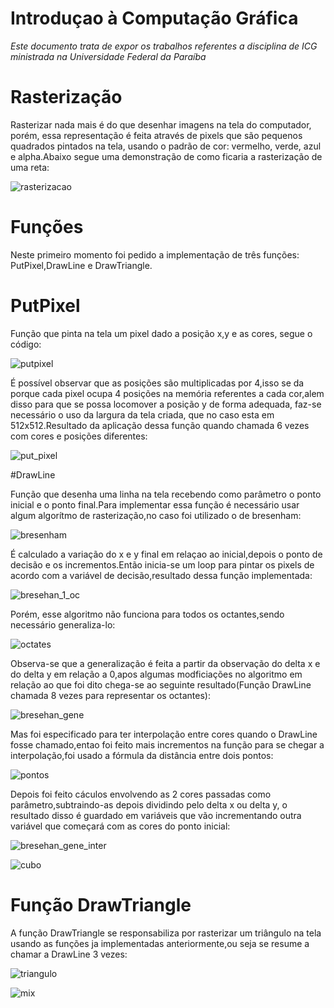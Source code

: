 # Introduçao à Computação Gráfica

*Este documento trata de expor os trabalhos referentes a disciplina de ICG ministrada na Universidade Federal da Paraíba* 

# Rasterização

Rasterizar nada mais é do que desenhar imagens na tela do computador, porém, essa representação é feita através de pixels que são pequenos
quadrados pintados na tela, usando o padrão de cor: vermelho, verde, azul e alpha.Abaixo segue uma demonstração de como ficaria
a rasterização de uma reta:

![rasterizacao](https://user-images.githubusercontent.com/40369696/44006271-ffdad556-9e57-11e8-910e-b691df793951.PNG)

# Funções

Neste primeiro momento foi pedido a implementação de três funções: PutPixel,DrawLine e DrawTriangle.

# PutPixel

Função que pinta na tela um pixel dado a posição x,y e as cores, segue o código:

![putpixel](https://user-images.githubusercontent.com/40369696/44006436-c49a6260-9e5a-11e8-9d2e-52bc4c9d448e.PNG)


É possível observar que as posições são multiplicadas por 4,isso se da porque cada pixel ocupa 4 posições na memória referentes a cada cor,alem disso para que se possa locomover a posição y de forma adequada, faz-se necessário o uso da largura da tela criada, que no caso esta em 512x512.Resultado da aplicação dessa função quando chamada 6 vezes com cores e posições diferentes:

![put_pixel](https://user-images.githubusercontent.com/40369696/44006476-8945ec56-9e5b-11e8-9bdb-14415655dbb5.PNG)


#DrawLine

Função que desenha uma linha na tela recebendo como parâmetro o ponto inicial e o ponto final.Para implementar essa função é necessário usar algum algorítmo de rasterização,no caso foi utilizado o de bresenham:

![bresenham](https://user-images.githubusercontent.com/40369696/44007604-1e9b4b9e-9e6f-11e8-945f-306d2caf18e1.PNG)

É calculado a variação do x e y final em relaçao ao inicial,depois o ponto de decisão e os incrementos.Então inicia-se um loop para pintar os pixels de acordo com a variável de decisão,resultado dessa função implementada:

![bresehan_1_oc](https://user-images.githubusercontent.com/40369696/44007672-0da78d74-9e70-11e8-9770-695702d6a0a2.PNG)

Porém, esse algoritmo não funciona para todos os octantes,sendo necessário generaliza-lo:

![octates](https://user-images.githubusercontent.com/40369696/44007730-e0a942ee-9e70-11e8-897f-5ca62ea0a526.PNG)

Observa-se que a generalização é feita a partir da observação do delta x e do delta y em relação a 0,apos algumas modficiações no algoritmo em relação ao que foi dito chega-se ao seguinte resultado(Função DrawLine chamada 8 vezes para representar os octantes):

![bresehan_gene](https://user-images.githubusercontent.com/40369696/44007775-9e39a574-9e71-11e8-9a9a-29416b6c8569.PNG)

Mas foi especificado para ter interpolação entre cores quando o DrawLine fosse chamado,entao foi feito mais incrementos na função para se chegar a interpolação,foi usado a fórmula da distância entre dois pontos:

![pontos](https://user-images.githubusercontent.com/40369696/44007821-3f56791e-9e72-11e8-8262-e76917fbf3a1.PNG)

Depois foi feito cáculos envolvendo as 2 cores passadas como parâmetro,subtraindo-as depois dividindo pelo delta x ou delta y, o resultado disso é guardado em variáveis que vão incrementando outra variável que começará com as cores do ponto inicial:

![bresehan_gene_inter](https://user-images.githubusercontent.com/40369696/44007881-e0db75c8-9e72-11e8-85a9-83123d2ab64a.PNG)

![cubo](https://user-images.githubusercontent.com/40369696/44008001-7fd07f42-9e74-11e8-8082-a417a5d78948.PNG)

# Função DrawTriangle

A função DrawTriangle se responsabiliza por rasterizar um triângulo na tela usando as funções ja implementadas anteriormente,ou seja se resume a chamar a DrawLine 3 vezes:

![triangulo](https://user-images.githubusercontent.com/40369696/44008044-02a4edb8-9e75-11e8-8b84-12c1846d19ff.PNG)

![mix](https://user-images.githubusercontent.com/40369696/44008066-4411af20-9e75-11e8-81f5-188fdf7fe8b9.PNG)
